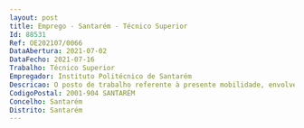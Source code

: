 ```yaml
--- 
layout: post
title: Emprego - Santarém - Técnico Superior
Id: 88531
Ref: OE202107/0066
DataAbertura: 2021-07-02
DataFecho: 2021-07-16
Trabalho: Técnico Superior
Empregador: Instituto Politécnico de Santarém
Descricao: O posto de trabalho referente à presente mobilidade, envolve o exercício de funções da carreira de Técnico Superior, tal como descritas em anexo à Lei n.º 35 2014, de 20 de junho e do Regulamento Interno dos Serviços do Instituto Politécnico de Santarém, aprovado pelo despacho nº 3290 2019, publicado no DR. 2.ª Série, n.º 59, de 25 de março de 2019.
CodigoPostal: 2001-904 SANTARÉM
Concelho: Santarém
Distrito: Santarém
--- 
```

